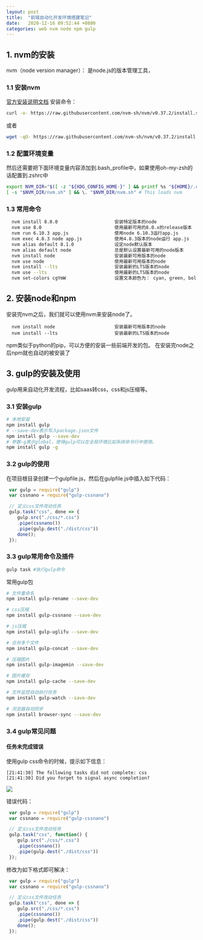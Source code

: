 ```yaml
---
layout: post
title:  "前端自动化开发环境搭建笔记"
date:   2020-12-16 09:52:44 +0800
categories: web nvm node npm gulp
---
```



## 1. nvm的安装
nvm（node version manager）： 是node.js的版本管理工具，
### 1.1 安装nvm
[官方安装说明文档](https://github.com/nvm-sh/nvm#install--update-script)
安装命令：
```bash
curl -o- https://raw.githubusercontent.com/nvm-sh/nvm/v0.37.2/install.sh | bash
```
或者
```bash
wget -qO- https://raw.githubusercontent.com/nvm-sh/nvm/v0.37.2/install.sh | bash
```

### 1.2 配置环境变量
然后还需要把下面环境变量内容添加到.bash_profile中，如果使用oh-my-zsh的话配置到.zshrc中
```bash
export NVM_DIR="$([ -z "${XDG_CONFIG_HOME-}" ] && printf %s "${HOME}/.nvm" || printf %s "${XDG_CONFIG_HOME}/nvm")"
[ -s "$NVM_DIR/nvm.sh" ] && \. "$NVM_DIR/nvm.sh" # This loads nvm
```
### 1.3 常用命令
```bash
  nvm install 8.0.0                     安装特定版本的node
  nvm use 8.0                           使用最新可用的8.0.x的release版本
  nvm run 6.10.3 app.js                 使用node 6.10.3运行app.js
  nvm exec 4.8.3 node app.js            使用4.8.3版本的node运行 app.js
  nvm alias default 8.1.0               设定node默认版本
  nvm alias default node                总是默认设置最新可用的node版本
  nvm install node                      安装最新可用版本的node
  nvm use node                          使用最新可用版本的node
  nvm install --lts                     安装最新的LTS版本的node
  nvm use --lts                         使用最新的LTS版本的node
  nvm set-colors cgYmW                  设置文本颜色为： cyan, green, bold yellow, magenta, and white

```

## 2. 安装node和npm
安装完nvm之后，我们就可以使用nvm来安装node了。
```
  nvm install node                      安装最新可用版本的node
  nvm install --lts                     安装最新的LTS版本的node
```

npm类似于python的pip，可以方便的安装一些前端开发的包。
在安装完node之后npm就也自动的被安装了

## 3. gulp的安装及使用
gulp用来自动化开发流程，比如saas转css，css和js压缩等。
### 3.1 安装gulp
```bash
# 本地安装
npm install gulp 
# --save-dev表示写入package.json文件
npm install gulp --save-dev
# 参数-g表示global，使得gulp可以在全局环境比如系统命令行中使用。
npm install gulp -g
```
### 3.2 gulp的使用
在项目根目录创建一个gulpfile.js，然后在gulpfile.js中插入如下代码：
```javascript
 var gulp = require("gulp")
 var cssnano = require("gulp-cssnano")

 // 定义css文件改动任务
 gulp.task("css", done => {
    gulp.src("./css/*.css")
    .pipe(cssnano())
    .pipe(gulp.dest("./dist/css"))
    done();
 });
```
### 3.3 gulp常用命令及插件

```bash
gulp task #执行gulp命令
```

常用gulp包
```bash
# 文件重命名
npm install gulp-rename --save-dev

# css压缩
npm install gulp-cssnano --save-dev

# js压缩
npm install gulp-uglifu --save-dev

# 合并多个文件
npm install gulp-concat --save-dev

# 压缩图片
npm install gulp-imagemin --save-dev

# 图片缓存
npm install gulp-cache --save-dev

# 文件监控自动执行任务
npm install gulp-watch --save-dev

# 浏览器自动同步
npm install browser-sync --save-dev


```

### 3.4 gulp常见问题
#### 任务未完成错误


使用gulp css命令的时候，提示如下信息：
```
[21:41:30] The following tasks did not complete: css
[21:41:30] Did you forget to signal async completion?
```
![](http://yinyang.space/img/20201216_gulp1.png)

错误代码：
```javascript
 var gulp = require("gulp")
 var cssnano = require("gulp-cssnano")

 // 定义css文件改动任务
 gulp.task("css", function() {
    gulp.src("./css/*.css")
    .pipe(cssnano())
    .pipe(gulp.dest("./dist/css"))
 });  
 ```

修改为如下格式即可解决：
```javascript
 var gulp = require("gulp")
 var cssnano = require("gulp-cssnano")

 // 定义css文件改动任务
 gulp.task("css", done => {
    gulp.src("./css/*.css")
    .pipe(cssnano())
    .pipe(gulp.dest("./dist/css"))
    done();
 });  
```


